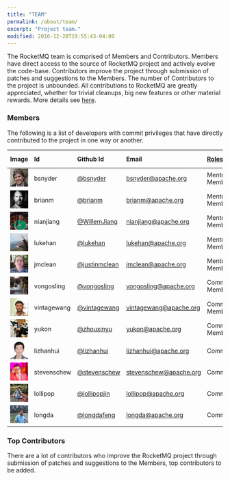```yaml
---
title: "TEAM"
permalink: /about/team/
excerpt: "Project team."
modified: 2016-12-28T19:55:43-04:00
---
```


The RocketMQ team is comprised of Members and Contributors. Members have direct access to the source of RocketMQ project and actively evolve the code-base. Contributors improve the project through submission of patches and suggestions to the Members. The number of Contributors to the project is unbounded. All contributions to RocketMQ are greatly appreciated, whether for trivial cleanups, big new features or other material rewards. More details see [here](https://github.com/apache/incubator-rocketmq/blob/master/CONTRIBUTING.md).


### Members

The following is a list of developers with commit privileges that have directly contributed to the project in one way or another.

|Image| Id| Github Id | Email |[Roles](https://www.apache.org/foundation/how-it-works.html#roles)| Time Zone|
|:---|:---|:---|:---|:---|:---|
|![bsnyde](/assets/images/about/bsnyder.jpeg)|bsnyder| [@bsnyder](https://github.com/bsnyder)|bsnyder@apache.org |Mentor/PMC Member| -7 |
|![brian](/assets/images/about/brianm.jpeg)|brianm| [@brianm](https://github.com/brianm)|brianm@apache.org |Mentor/PMC Member| -8 |
|![WillemJiang](/assets/images/about/WillemJiang.jpeg)|nianjiang| [@WillemJiang](https://github.com/WillemJiang)|nianjiang@apache.org |Mentor/PMC Member| +8 |
|![lukehan](/assets/images/about/lukehan.jpeg)|lukehan| [@lukehan](https://github.com/lukehan)|lukehan@apache.org |Mentor/PMC Member| +8 |
|![justinmclean](/assets/images/about/justinmclean.jpeg)|jmclean| [@justinmclean](https://github.com/justinmclean)|jmclean@apache.org |Mentor/PMC Member| +11 |
|![vongosling](/assets/images/about/vongosling.jpeg)|vongosling|[@vongosling](https://github.com/vongosling)|vongosling@apache.org |Committer/PMC Member| +8 |
|![vintagewang](/assets/images/about/vintagewang.jpeg)|vintagewang|[@vintagewang](https://github.com/vintagewang)|vintagewang@apache.org |Committer/PMC Member| +8 |
|![zhouxinyu](/assets/images/about/zhouxinyu.png)|yukon|[@zhouxinyu](https://github.com/zhouxinyu)|yukon@apache.org |Committer/PMC Member| +8 |
|![lizhanhui](/assets/images/about/lizhanhui.jpg)|lizhanhui|[@lizhanhui](https://github.com/lizhanhui)|lizhanhui@apache.org |Committer| +8 |
|![stevensche](/assets/images/about/stevenschew.png)|stevenschew|[@stevenschew](https://github.com/stevenschew)|stevenschew@apache.org |Committer| +8 |
|![lollipop](/assets/images/about/lollipop.jpeg)|lollipop|[@lollipopjin](https://github.com/lollipopjin)|lollipop@apache.org |Committer| +8 |
|![longdafeng](/assets/images/about/longdafeng.jpeg)|longda|[@longdafeng](https://github.com/longdafeng)|longda@apache.org |Committer| +8 |

### Top Contributors
There are a lot of contributors who improve the RocketMQ project through submission of patches and suggestions to the Members, top contributors to be added.
